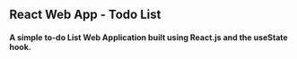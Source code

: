 ## React Web App - Todo List
#### A simple to-do List Web Application built using React.js and the useState hook.







